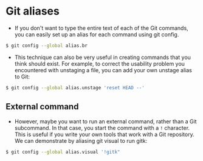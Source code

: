 # Git aliases

- If you don't want to type the entire text of each of the Git commands, you can easily set up an alias for each command using git config.

```zsh
$ git config --global alias.br
```

- This technique can also be very useful in creating commands that you think should exist. For example, to correct the usability problem you encountered with unstaging a file, you can add your own unstage alias to Git:

```zsh
$ git config --global alias.unstage 'reset HEAD --'
```

## External command

- However, maybe you want to run an external command, rather than a Git subcommand. In that case, you start the command with a `!` character. This is useful if you write your own tools that work with a Git repository. We can demonstrate by aliasing git visual to run gitk:

```zsh
$ git config --global alias.visual '!gitk"
```
